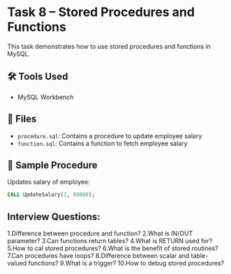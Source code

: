 # Task 8 – Stored Procedures and Functions

This task demonstrates how to use stored procedures and functions in MySQL.

## 🛠 Tools Used
- MySQL Workbench

## 📂 Files
- `procedure.sql`: Contains a procedure to update employee salary
- `function.sql`: Contains a function to fetch employee salary

## 🧪 Sample Procedure
Updates salary of employee:
```sql
CALL UpdateSalary(2, 80000);
```

##  Interview Questions:
 1.Difference between procedure and function?
 2.What is IN/OUT parameter?
 3.Can functions return tables?
 4.What is RETURN used for?
 5.How to cal stored procedures?
 6.What is the benefit of stored routines?
 7.Can procedures have loops?
 8.Difference between scalar and table-valued functions?
 9.What is a trigger?
 10.How to debug stored procedures?
